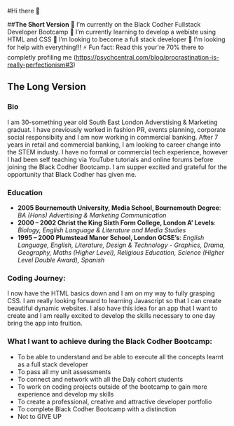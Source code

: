 #Hi there 👋

##**The Short Version**
🔭 I’m currently on the Black Codher Fullstack Developer Bootcamp
🌱 I’m currently learning to develop a webiste using HTML and CSS
👯 I’m looking to become a full stack developer
🤔 I’m looking for help with everything!!!
⚡ Fun fact: Read this your're 70% there to completly profiling me (https://psychcentral.com/blog/procrastination-is-really-perfectionism#3)

## **The Long Version**
### **Bio**
I am 30-something year old South East London Adverstising & Marketing graduat. I have previously worked in fashion PR, events planning, corporate social responsibiity and I am now working in commercial banking. After 7 years in retail and commercial banking, I am looking to career change into the STEM industy. I have no formal or commercial tech experience, however I had been self teaching via YouTube tutorials and online forums before joining the Black Codher Bootcamp. I am supper excited and grateful for the opportunity that Black Codher has given me.  

### **Education**
- **2005 Bournemouth University, Media School, Bournemouth Degree**: *BA (Hons) Advertising & Marketing Communication*
- **2000 – 2002 Christ the King Sixth Form College, London A’ Levels**: *Biology, English Language & Literature and Media Studies* 
- **1995 – 2000 Plumstead Manor School, London GCSE’s**: *English Language, English, Literature, Design & Technology - Graphics, Drama, Geography, Maths (Higher Level), Religious Education, Science (Higher Level Double Award), Spanish*

### Coding Journey:
I now have the HTML basics down and I am on my way to fully grasping CSS.  I am really looking forward to learning Javascript so that I can create beautiful dynamic websites. I also have this idea for an app that I want to create and I am really excited to develop the skills necessary to one day bring the app into fruition. 

### What I want to achieve during the Black Codher Bootcamp:
- To be able to understand and be able to execute all the concepts learnt as a full stack developer
- To pass all my unit assessments
- To connect and network with all the Daly cohort students
- To work on coding projects outside of the bootcamp to gain more experience and develop my skills
- To create a professional, creative and attractive developer portfolio
- To complete Black Codher Bootcamp with a distinction
- Not to GIVE UP
